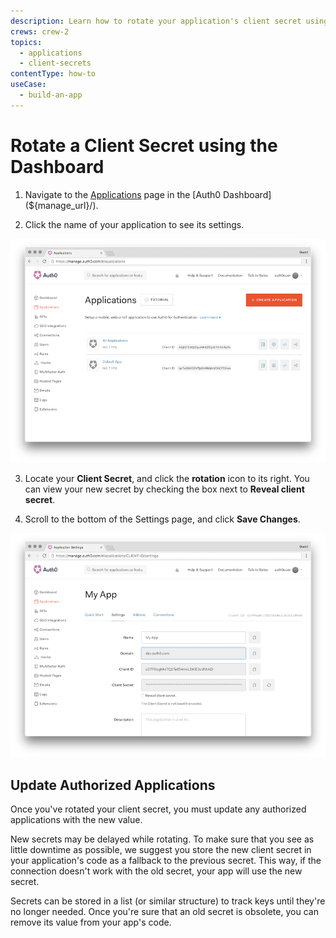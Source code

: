 ```yaml
---
description: Learn how to rotate your application's client secret using the Auth0 Dashboard.
crews: crew-2
topics:
  - applications
  - client-secrets
contentType: how-to
useCase:
  - build-an-app
---
```


# Rotate a Client Secret using the Dashboard

1. Navigate to the [Applications](${manage_url}/#/applications) page in the [Auth0 Dashboard](${manage_url}/). 

2. Click the name of your application to see its settings.

![](/media/articles/clients/change-client-secret/clients.png)

3. Locate your **Client Secret**, and click the **rotation** icon to its right. You can view your new secret by checking the box next to **Reveal client secret**.

4. Scroll to the bottom of the Settings page, and click **Save Changes**.

![](/media/articles/clients/change-client-secret/client-settings.png)


## Update Authorized Applications

Once you've rotated your client secret, you must update any authorized applications with the new value. 

New secrets may be delayed while rotating. To make sure that you see as little downtime as possible, we suggest you store the new client secret in your application's code as a fallback to the previous secret. This way, if the connection doesn't work with the old secret, your app will use the new secret.

Secrets can be stored in a list (or similar structure) to track keys until they're no longer needed. Once you're sure that an old secret is obsolete, you can remove its value from your app's code.
